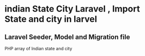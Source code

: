 # indian State City  Laravel , Import State and city in larvel  

## Laravel Seeder, Model and Migration file

PHP array of Indian state and city
